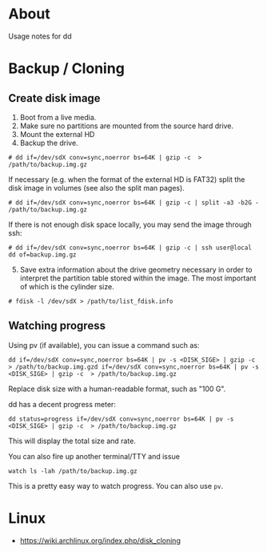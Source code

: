 # About

Usage notes for dd

# Backup / Cloning

## Create disk image

1. Boot from a live media.
2. Make sure no partitions are mounted from the source hard drive.
3. Mount the external HD
4. Backup the drive.

```
# dd if=/dev/sdX conv=sync,noerror bs=64K | gzip -c  > /path/to/backup.img.gz
```

If necessary (e.g. when the format of the external HD is FAT32) split the disk image in volumes (see also the split man pages).
```
# dd if=/dev/sdX conv=sync,noerror bs=64K | gzip -c | split -a3 -b2G - /path/to/backup.img.gz
```

If there is not enough disk space locally, you may send the image through ssh:
```
# dd if=/dev/sdX conv=sync,noerror bs=64K | gzip -c | ssh user@local dd of=backup.img.gz
```

5. Save extra information about the drive geometry necessary in order to interpret the partition table stored within the image. The most important of which is the cylinder size.
```
# fdisk -l /dev/sdX > /path/to/list_fdisk.info
```

## Watching progress

Using pv (if available), you can issue a command such as:
```
dd if=/dev/sdX conv=sync,noerror bs=64K | pv -s <DISK_SIGE> | gzip -c  > /path/to/backup.img.gzd if=/dev/sdX conv=sync,noerror bs=64K | pv -s <DISK_SIGE> | gzip -c  > /path/to/backup.img.gz
```

Replace disk size with a human-readable format, such as "100 G".

dd has a decent progress meter:
```
dd status=progress if=/dev/sdX conv=sync,noerror bs=64K | pv -s <DISK_SIGE> | gzip -c  > /path/to/backup.img.gz
```

This will display the total size and rate.

You can also fire up another terminal/TTY and issue
```
watch ls -lah /path/to/backup.img.gz
```

This is a pretty easy way to watch progress. You can also use `pv`.


# Linux

* https://wiki.archlinux.org/index.php/disk_cloning
